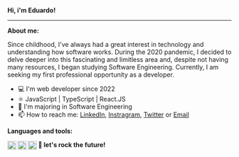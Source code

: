 **Hi, i'm Eduardo!**

---

**About me:**

Since childhood, I've always had a great interest in technology and understanding how software works. During the 2020 pandemic, I decided to delve deeper into this fascinating and limitless area and, despite not having many resources, I began studying Software Engineering. Currently, I am seeking my first professional opportunity as a developer.

- 💻 I'm web developer since 2022
- ⚛️ JavaScript | TypeScript | React.JS
- 📝 I'm majoring in Software Engineering
- 📫 How to reach me: [LinkedIn](https://www.linkedin.com/in/eduardo-bergstron-986108143/), [Instragram](https://www.instagram.com/b3rg5tron/), [Twitter](https://twitter.com/B3RG5TRON) or [Email](eduardo.goudinho@gmail.com)

**Languages and tools:**

<img align="left" height="20" src="https://raw.githubusercontent.com/jakeliny/jakeliny/master/images/javascript.png">
<img align="left" height="20" src="https://raw.githubusercontent.com/jakeliny/jakeliny/master/images/typescript.png">
<img align="left" height="20" src="https://raw.githubusercontent.com/jakeliny/jakeliny/master/images/react.png">

**🚀 let's rock the future!**
